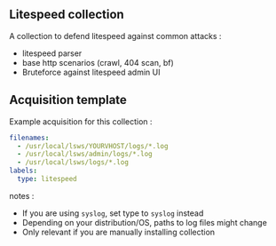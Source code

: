## Litespeed collection

A collection to defend litespeed against common attacks :
 - litespeed parser
 - base http scenarios (crawl, 404 scan, bf)
 - Bruteforce against litespeed admin UI

## Acquisition template

Example acquisition for this collection :

```yaml
filenames:
  - /usr/local/lsws/YOURVHOST/logs/*.log
  - /usr/local/lsws/admin/logs/*.log
  - /usr/local/lsws/logs/*.log
labels:
  type: litespeed
```


notes :
 -  If you are using `syslog`, set type to `syslog` instead
 -  Depending on your distribution/OS, paths to log files might change
 -  Only relevant if you are manually installing collection
